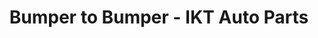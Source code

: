 ---
title: "Bumper to Bumper - IKT Auto Parts"
url: /princeton/bumper-to-bumper-ikt-auto-parts/
shop: car parts
---